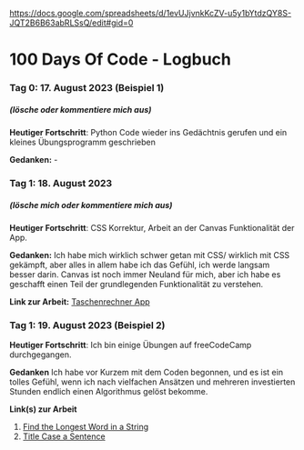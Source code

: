 https://docs.google.com/spreadsheets/d/1evUJjvnkKcZV-u5y1bYtdzQY8S-JQT2B6B63abRLSsQ/edit#gid=0



# 100 Days Of Code - Logbuch

### Tag 0: 17. August 2023 (Beispiel 1)
##### (lösche oder kommentiere mich aus)

**Heutiger Fortschritt**: Python Code wieder ins Gedächtnis gerufen und ein kleines Übungsprogramm geschrieben

**Gedanken:** -



### Tag 1: 18. August 2023
##### (lösche mich oder kommentiere mich aus)

**Heutiger Fortschritt**: CSS Korrektur, Arbeit an der Canvas Funktionalität der App.

**Gedanken:** Ich habe mich wirklich schwer getan mit CSS/ wirklich mit CSS gekämpft, aber alles in allem habe ich das Gefühl, ich werde langsam besser darin. Canvas ist noch immer Neuland für mich, aber ich habe es geschafft einen Teil der grundlegenden Funktionalität zu verstehen.

**Link zur Arbeit:** [Taschenrechner App](http://www.example.com)


### Tag 1: 19. August 2023 (Beispiel 2)

**Heutiger Fortschritt**: Ich bin einige Übungen auf freeCodeCamp durchgegangen.

**Gedanken** Ich habe vor Kurzem mit dem Coden begonnen, und es ist ein tolles Gefühl, wenn ich nach vielfachen Ansätzen und mehreren investierten Stunden endlich einen Algorithmus gelöst bekomme.

**Link(s) zur Arbeit**
1. [Find the Longest Word in a String](https://www.freecodecamp.com/challenges/find-the-longest-word-in-a-string)
2. [Title Case a Sentence](https://www.freecodecamp.com/challenges/title-case-a-sentence)
